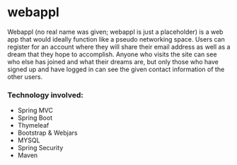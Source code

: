 # webappl

Webappl (no real name was given; webappl is just a placeholder) is a web app that would ideally function like a pseudo networking
space. Users can register for an account where they will share their email address as well as a dream that they hope to accomplish. 
Anyone who visits the site can see who else has joined and what their dreams are, but only those who have signed up and have logged
in can see the given contact information of the other users. 

### Technology involved:
- Spring MVC
- Spring Boot
- Thymeleaf
- Bootstrap & Webjars
- MYSQL
- Spring Security
- Maven
